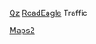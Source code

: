 
[Qz](https://f-droid.org/packages/com.vonglasow.michael.qz/)
[RoadEagle](https://f-droid.org/packages/org.traffxml.roadeagle/)
Traffic

[Maps2](http://www.sitesatlas.com/Maps/)
